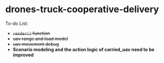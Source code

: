 # drones-truck-cooperative-delivery

To-do List: 
- ~~`render()` function~~
- ~~uav range and load model~~
- ~~uav movement debug~~
- **Scenario modeling and the action logic of carried_uav need to be improved**

